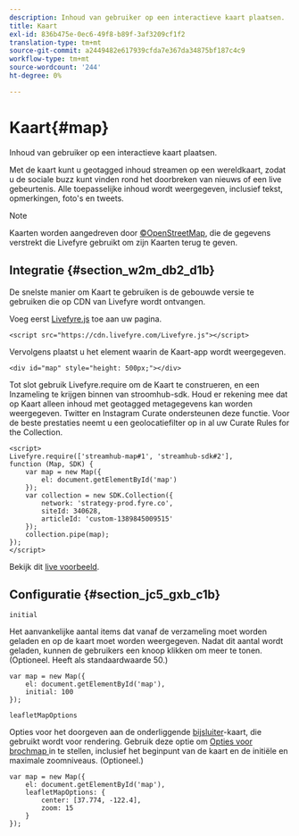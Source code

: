 ```yaml
---
description: Inhoud van gebruiker op een interactieve kaart plaatsen.
title: Kaart
exl-id: 836b475e-0ec6-49f8-b89f-3af3209cf1f2
translation-type: tm+mt
source-git-commit: a2449482e617939cfda7e367da34875bf187c4c9
workflow-type: tm+mt
source-wordcount: '244'
ht-degree: 0%

---
```


# Kaart{#map}

Inhoud van gebruiker op een interactieve kaart plaatsen.

Met de kaart kunt u geotagged inhoud streamen op een wereldkaart, zodat u de sociale buzz kunt vinden rond het doorbreken van nieuws of een live gebeurtenis. Alle toepasselijke inhoud wordt weergegeven, inclusief tekst, opmerkingen, foto&#39;s en tweets.

>[!NOTE]
>
>Kaarten worden aangedreven door [©OpenStreetMap](https://www.openstreetmap.org/copyright), die de gegevens verstrekt die Livefyre gebruikt om zijn Kaarten terug te geven.

## Integratie {#section_w2m_db2_d1b}

De snelste manier om Kaart te gebruiken is de gebouwde versie te gebruiken die op CDN van Livefyre wordt ontvangen.

Voeg eerst [Livefyre.js](https://github.com/Livefyre/Livefyre.js) toe aan uw pagina.

```
<script src="https://cdn.livefyre.com/Livefyre.js"></script> 
```

Vervolgens plaatst u het element waarin de Kaart-app wordt weergegeven.

```
<div id="map" style="height: 500px;"></div>
```

Tot slot gebruik Livefyre.require om de Kaart te construeren, en een Inzameling te krijgen binnen van stroomhub-sdk. Houd er rekening mee dat op Kaart alleen inhoud met geotagged metagegevens kan worden weergegeven. Twitter en Instagram Curate ondersteunen deze functie. Voor de beste prestaties neemt u een geolocatiefilter op in al uw Curate Rules for the Collection.

```
<script> 
Livefyre.require(['streamhub-map#1', 'streamhub-sdk#2'], 
function (Map, SDK) { 
    var map = new Map({ 
        el: document.getElementById('map') 
    }); 
    var collection = new SDK.Collection({ 
        network: 'strategy-prod.fyre.co', 
        siteId: 340628, 
        articleId: 'custom-1389845009515' 
    }); 
    collection.pipe(map); 
}); 
</script>
```

Bekijk dit [live voorbeeld](https://codepen.io/cheung31/pen/wkmbF).

## Configuratie {#section_jc5_gxb_c1b}

`initial`

Het aanvankelijke aantal items dat vanaf de verzameling moet worden geladen en op de kaart moet worden weergegeven. Nadat dit aantal wordt geladen, kunnen de gebruikers een knoop klikken om meer te tonen. (Optioneel. Heeft als standaardwaarde 50.)

```
var map = new Map({ 
    el: document.getElementById('map'), 
    initial: 100 
});
```

`leafletMapOptions`

Opties voor het doorgeven aan de onderliggende [bijsluiter](https://leafletjs.com/)-kaart, die gebruikt wordt voor rendering. Gebruik deze optie om [Opties voor brochmap ](https://leafletjs.com/reference.html#map-options) in te stellen, inclusief het beginpunt van de kaart en de initiële en maximale zoomniveaus. (Optioneel.)

```
var map = new Map({ 
    el: document.getElementById('map'), 
    leafletMapOptions: { 
        center: [37.774, -122.4], 
        zoom: 15 
    } 
});
```
